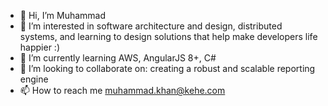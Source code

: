 - 👋 Hi, I’m Muhammad
- 👀 I’m interested in software architecture and design, distributed systems, and learning to design solutions that help make developers life happier :) 
- 🌱 I’m currently learning AWS, AngularJS 8+, C# 
- 💞️ I’m looking to collaborate on: creating a robust and scalable reporting engine 
- 📫 How to reach me muhammad.khan@kehe.com

<!---
muhammadkhan220/muhammadkhan220 is a ✨ special ✨ repository because its `README.md` (this file) appears on your GitHub profile.
You can click the Preview link to take a look at your changes.
--->
